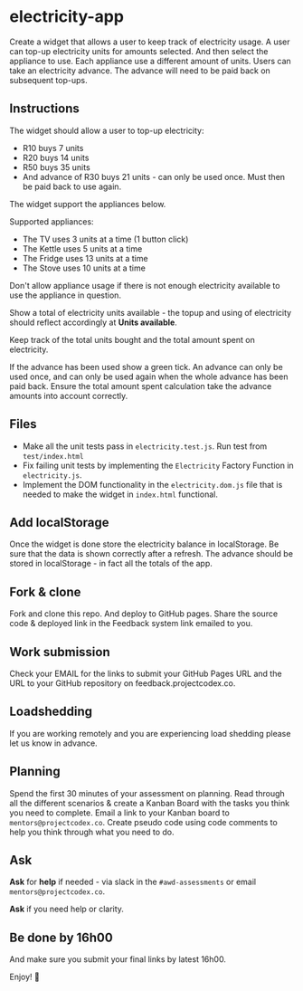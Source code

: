 # electricity-app

Create a widget that allows a user to keep track of electricity usage. A user can top-up electricity units for amounts selected. And then select the appliance to use. Each appliance use a different amount of units. Users can take an electricity advance. The advance will need to be paid back on subsequent top-ups.

## Instructions

The widget should allow a user to top-up electricity:

* R10 buys 7 units
* R20 buys 14 units
* R50 buys 35 units
* And advance of R30 buys 21 units - can only be used once. Must then be paid back to use again.
    
The widget support the appliances below.

Supported appliances:

* The TV uses 3 units at a time (1 button click)
* The Kettle uses 5 units at a time
* The Fridge uses  13 units at a time
* The Stove uses 10 units at a time

Don't allow appliance usage if there is not enough electricity available to use the appliance in question.

Show a total of electricity units available - the topup and using of electricity should reflect accordingly at **Units available**. 

Keep track of the total units bought and the total amount spent on electricity.

If the advance has been used show a green tick. An advance can only be used once, and can only be used again when the whole advance has been paid back. Ensure the total amount spent calculation take the advance amounts into account correctly.

## Files 

* Make all the unit tests pass in `electricity.test.js`. Run test from `test/index.html`
* Fix failing unit tests by implementing the `Electricity` Factory Function in `electricity.js`. 
* Implement the DOM functionality in the `electricity.dom.js` file that is needed to make the widget in `index.html` functional.

## Add localStorage

Once the widget is done store the electricity balance in localStorage. Be sure  that the data is shown correctly after a refresh. The advance should be stored in localStorage - in fact all the totals of the app.

## Fork & clone 

Fork and clone this repo. And deploy to GitHub pages.
Share the source code & deployed link in the Feedback system link emailed to you.

## Work submission 

Check your EMAIL for the links to submit your GitHub Pages URL and the URL to your GitHub repository on feedback.projectcodex.co. 

## Loadshedding

If you are working remotely and you are experiencing load shedding please let us know in advance. 

## Planning

Spend the first 30 minutes of your assessment on planning. Read through all the different scenarios & create a Kanban Board with the tasks you think you need to complete. Email a link to your Kanban board to `mentors@projectcodex.co`. Create pseudo code using code comments to help you think through what you need to do. 

## Ask

**Ask** for **help** if needed - via slack in the `#awd-assessments` or email `mentors@projectcodex.co`.

**Ask** if you need help or clarity. 

## Be done by 16h00

And make sure you submit your final links by latest 16h00.

Enjoy! :tada:
